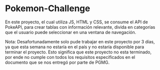 # Pokemon-Challenge
En este proyecto, el cual utiliza JS, HTML y CSS, se consume el API de PokeAPI, para crear tablas con información relevante, divida en categorías que el usuario puede seleccionar en una ventana de navegación. 

Nota: Desafortunadamente solo pude trabajar en este proyecto por 3 días, ya que esta semana no estaría en el país y no estaría disponible para terminar el proyecto. Esto significa que este proyecto no esta terminado, por ende no cumple con todos los requisitos especificados en el documento que se nos entregó por parte de PGMG.
